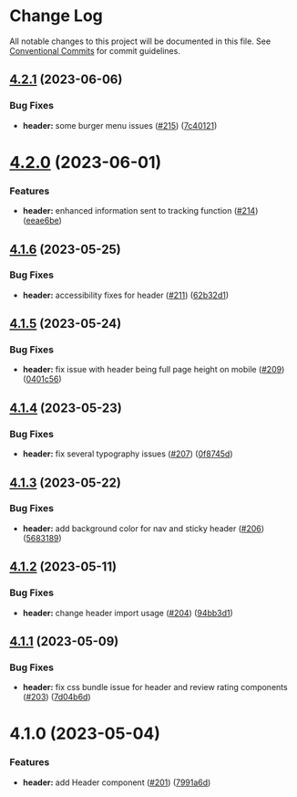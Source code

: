 # Change Log

All notable changes to this project will be documented in this file.
See [Conventional Commits](https://conventionalcommits.org) for commit guidelines.

## [4.2.1](https://github.com/hey-car/heycar-uikit/compare/@heycar-uikit/header@4.2.0...@heycar-uikit/header@4.2.1) (2023-06-06)


### Bug Fixes

* **header:** some burger menu issues ([#215](https://github.com/hey-car/heycar-uikit/issues/215)) ([7c40121](https://github.com/hey-car/heycar-uikit/commit/7c40121a9425dfc35376bedd872df01fb827a1d3))





# [4.2.0](https://github.com/hey-car/heycar-uikit/compare/@heycar-uikit/header@4.1.6...@heycar-uikit/header@4.2.0) (2023-06-01)


### Features

* **header:** enhanced information sent to tracking function ([#214](https://github.com/hey-car/heycar-uikit/issues/214)) ([eeae6be](https://github.com/hey-car/heycar-uikit/commit/eeae6be3d7fa0efb1ac44a9d53b9ea2aaa8a3125))





## [4.1.6](https://github.com/hey-car/heycar-uikit/compare/@heycar-uikit/header@4.1.5...@heycar-uikit/header@4.1.6) (2023-05-25)


### Bug Fixes

* **header:** accessibility fixes for header ([#211](https://github.com/hey-car/heycar-uikit/issues/211)) ([62b32d1](https://github.com/hey-car/heycar-uikit/commit/62b32d1d09219cd2fc77a43e9807e80363beb179))





## [4.1.5](https://github.com/hey-car/heycar-uikit/compare/@heycar-uikit/header@4.1.4...@heycar-uikit/header@4.1.5) (2023-05-24)


### Bug Fixes

* **header:** fix issue with header being full page height on mobile ([#209](https://github.com/hey-car/heycar-uikit/issues/209)) ([0401c56](https://github.com/hey-car/heycar-uikit/commit/0401c56f91badc1a1f406ce7b4319ff173cce1b7))





## [4.1.4](https://github.com/hey-car/heycar-uikit/compare/@heycar-uikit/header@4.1.3...@heycar-uikit/header@4.1.4) (2023-05-23)


### Bug Fixes

* **header:** fix several typography issues ([#207](https://github.com/hey-car/heycar-uikit/issues/207)) ([0f8745d](https://github.com/hey-car/heycar-uikit/commit/0f8745df6b7b807edfdaf5aab0ce2b446f64ec72))





## [4.1.3](https://github.com/hey-car/heycar-uikit/compare/@heycar-uikit/header@4.1.2...@heycar-uikit/header@4.1.3) (2023-05-22)


### Bug Fixes

* **header:** add background color for nav and sticky header ([#206](https://github.com/hey-car/heycar-uikit/issues/206)) ([5683189](https://github.com/hey-car/heycar-uikit/commit/56831896bdf14fca11a79940ad084ef8aa40ed8e))





## [4.1.2](https://github.com/hey-car/heycar-uikit/compare/@heycar-uikit/header@4.1.1...@heycar-uikit/header@4.1.2) (2023-05-11)


### Bug Fixes

* **header:** change header import usage ([#204](https://github.com/hey-car/heycar-uikit/issues/204)) ([94bb3d1](https://github.com/hey-car/heycar-uikit/commit/94bb3d15ad5740ff5d199c3ece6099d020e27c81))





## [4.1.1](https://github.com/hey-car/heycar-uikit/compare/@heycar-uikit/header@4.1.0...@heycar-uikit/header@4.1.1) (2023-05-09)


### Bug Fixes

* **header:** fix css bundle issue for header and review rating components ([#203](https://github.com/hey-car/heycar-uikit/issues/203)) ([7d04b6d](https://github.com/hey-car/heycar-uikit/commit/7d04b6dbceaa2c186dfde44de5a404ddfea5873d))





# 4.1.0 (2023-05-04)


### Features

* **header:** add Header component ([#201](https://github.com/hey-car/heycar-uikit/issues/201)) ([7991a6d](https://github.com/hey-car/heycar-uikit/commit/7991a6df262188e9938acc81ad342bdf044d3e88))
